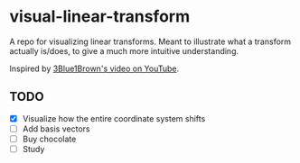# visual-linear-transform
A repo for visualizing linear transforms. Meant to illustrate what a transform actually is/does, to give a much more intuitive understanding.

Inspired by [3Blue1Brown's video on YouTube](https://www.youtube.com/watch?v=kYB8IZa5AuE).

## TODO

- [X] Visualize how the entire coordinate system shifts
- [ ] Add basis vectors
- [ ] Buy chocolate
- [ ] Study
